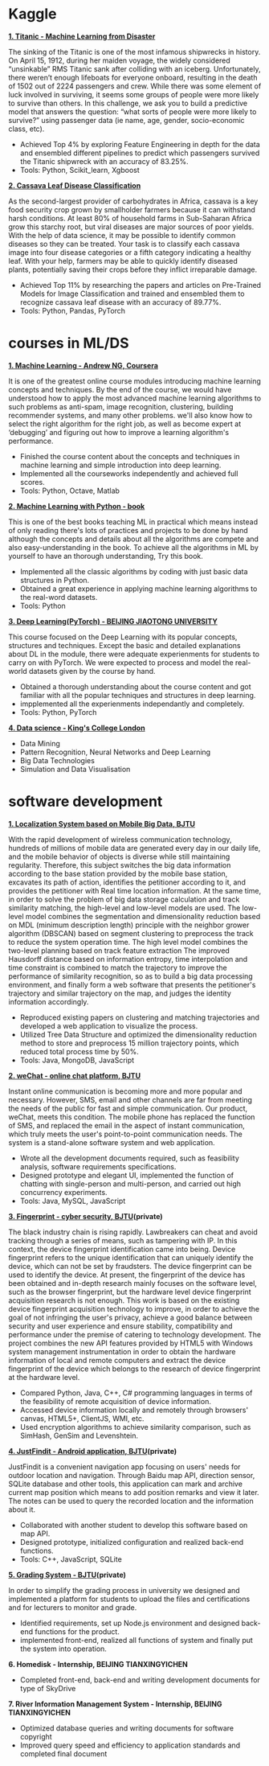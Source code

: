 # Kaggle
**[1. Titanic - Machine Learning from Disaster](https://www.kaggle.com/kylecloud/titanic-top4percent)**

The sinking of the Titanic is one of the most infamous shipwrecks in history. On April 15, 1912, during her maiden voyage, the widely considered “unsinkable” RMS Titanic sank after colliding with an iceberg. Unfortunately, there weren’t enough lifeboats for everyone onboard, resulting in the death of 1502 out of 2224 passengers and crew. While there was some element of luck involved in surviving, it seems some groups of people were more likely to survive than others. In this challenge, we ask you to build a predictive model that answers the question: “what sorts of people were more likely to survive?” using passenger data (ie name, age, gender, socio-economic class, etc).

- Achieved Top 4% by exploring Feature Engineering in depth for the data and ensembled different pipelines to predict which passengers survived the Titanic shipwreck with an accuracy of 83.25%.
- Tools: Python, Scikit_learn, Xgboost

**[2. Cassava Leaf Disease Classification](https://www.kaggle.com/kylecloud/cassava-leaf-disease-top11percent)**

As the second-largest provider of carbohydrates in Africa, cassava is a key food security crop grown by smallholder farmers because it can withstand harsh conditions. At least 80% of household farms in Sub-Saharan Africa grow this starchy root, but viral diseases are major sources of poor yields. With the help of data science, it may be possible to identify common diseases so they can be treated. Your task is to classify each cassava image into four disease categories or a fifth category indicating a healthy leaf. With your help, farmers may be able to quickly identify diseased plants, potentially saving their crops before they inflict irreparable damage.

- Achieved Top 11% by researching the papers and articles on Pre-Trained Models for Image Classification and trained and ensembled them to recognize cassava leaf disease with an accuracy of 89.77%.
- Tools: Python, Pandas, PyTorch
        
# courses in ML/DS
**[1. Machine Learning - Andrew NG, Coursera](https://github.com/kyle-cloud/ML_coursera)**

It is one of the greatest online course modules introducing machine learning concepts and techniques. By the end of the course, we would have understood how to apply the most advanced machine learning algorithms to such problems as anti-spam, image recognition, clustering, building recommender systems, and many other problems. we'll also know how to select the right algorithm for the right job, as well as become expert at ‘debugging’ and figuring out how to improve a learning algorithm's performance.

- Finished the course content about the concepts and techniques in machine learning and simple introduction into deep learning.
- Implemented all the courseworks independently and achieved full scores.
- Tools: Python, Octave, Matlab

**[2. Machine Learning with Python - book](https://github.com/kyle-cloud/Machine-Learning-Python-)**

This is one of the best books teaching ML in practical which means instead of only reading there's lots of practices and projects to be done by hand although the concepts and details about all the algorithms are compete and also easy-understanding in the book. To achieve all the algorithms in ML by yourself to have an thorough understanding, Try this book.

- Implemented all the classic algorithms by coding with just basic data structures in Python.
- Obtained a great experience in applying machine learning algorithms to the real-word datasets.
- Tools: Python

**[3. Deep Learning(PyTorch) - BEIJING JIAOTONG UNIVERSITY](https://github.com/kyle-cloud/Deep-learning)**

This course focused on the Deep Learning with its popular concepts, structures and techniques. Except the basic and detailed explanations about DL in the module, there were adequate experienments for students to carry on with PyTorch. We were expected to process and model the real-world datasets given by the course by hand.

- Obtained a thorough understanding about the course content and got familiar with all the popular techniques and structures in deep learning.
- impplemented all the experienments independantly and completely.
- Tools: Python, PyTorch

**[4. Data science - King's College London](https://github.com/kyle-cloud/KCL_DS_projects)**
- Data Mining
- Pattern Recognition, Neural Networks and Deep Learning
- Big Data Technologies
- Simulation and Data Visualisation


# software development

**[1. Localization System based on Mobile Big Data, BJTU](https://github.com/kyle-cloud/findYOU)**

With the rapid development of wireless communication technology, hundreds of millions of mobile data are generated every day in our daily life, and the mobile behavior of objects is diverse while still maintaining regularity. Therefore, this subject switches the big data information according to the base station provided by the mobile base station, excavates its path of action, identifies the petitioner according to it, and provides the petitioner with Real time location information. At the same time, in order to solve the problem of big data storage calculation and track similarity matching, the high-level and low-level models are used. The low-level model combines the segmentation and dimensionality reduction based on MDL (minimum description length) principle with the neighbor grower algorithm (DBSCAN) based on segment clustering to preprocess the track to reduce the system operation time. The high level model combines the two-level planning based on track feature extraction The improved Hausdorff distance based on information entropy, time interpolation and time constraint is combined to match the trajectory to improve the performance of similarity recognition, so as to build a big data processing environment, and finally form a web software that presents the petitioner's trajectory and similar trajectory on the map, and judges the identity information accordingly.

- Reproduced existing papers on clustering and matching trajectories and developed a web application to visualize the process.
- Utilized Tree Data Structure and optimized the dimensionality reduction method to store and preprocess 15 million trajectory points, which reduced total process time by 50%.
- Tools: Java, MongoDB, JavaScript

**[2. weChat - online chat platform, BJTU](https://github.com/kyle-cloud/weChat---)**

Instant online communication is becoming more and more popular and necessary. However, SMS, email and other channels are far from meeting the needs of the public for fast and simple communication. Our product, weChat, meets this condition. The mobile phone has replaced the function of SMS, and replaced the email in the aspect of instant communication, which truly meets the user's point-to-point communication needs. The system is a stand-alone software system and web application.

- Wrote all the development documents required, such as feasibility analysis, software requirements specifications.
- Designed prototype and elegant UI,  implemented the function of chatting with single-person and multi-person, and carried out high concurrency experiments.
- Tools: Java, MySQL, JavaScript

**[3. Fingerprint - cyber security, BJTU](https://github.com/kyle-cloud/fingerprint)(private)**

The black industry chain is rising rapidly. Lawbreakers can cheat and avoid tracking through a series of means, such as tampering with IP. In this context, the device fingerprint identification came into being. Device fingerprint refers to the unique identification that can uniquely identify the device, which can not be set by fraudsters. The device fingerprint can be used to identify the device. At present, the fingerprint of the device has been obtained and in-depth research mainly focuses on the software level, such as the browser fingerprint, but the hardware level device fingerprint acquisition research is not enough. This work is based on the existing device fingerprint acquisition technology to improve, in order to achieve the goal of not infringing the user's privacy, achieve a good balance between security and user experience and ensure stability, compatibility and performance under the premise of catering to technology development. The project combines the new API features provided by HTML5 with Windows system management instrumentation in order to obtain the hardware information of local and remote computers and extract the device fingerprint of the device which belongs to the research of device fingerprint at the hardware level.

- Compared Python, Java, C++, C# programming languages in terms of the feasibility of remote acquisition of device information.
- Accessed device information locally and remotely through browsers' canvas, HTML5+, ClientJS, WMI, etc.
- Used encryption algorithms to achieve similarity comparison, such as SimHash, GenSim and Levenshtein.


**[4. JustFindit - Android application, BJTU](https://github.com/kyle-cloud/JustFindit)(private)**

JustFindit is a convenient navigation app focusing on users' needs for outdoor location and navigation. Through Baidu map API, direction sensor, SQLite database and other tools, this application can mark and archive current map position which means to add position remarks and view it later. The notes can be used to query the recorded location and the information about it.

- Collaborated with another student to develop this software based on map API.
- Designed prototype, initialized configuration and realized back-end functions.
- Tools: C++, JavaScript, SQLite

**[5. Grading System - BJTU](https://github.com/kyle-cloud/student_quality)(private)**

In order to simplify the grading process in university we designed and implemented a platform for students to upload the files and certifications and for lecturers to monitor and grade.

- Identified requirements, set up Node.js environment and designed back-end functions for the product.
- implemented front-end, realized all functions of system and finally put the system into operation.

**6. Homedisk - Internship, BEIJING TIANXINGYICHEN**

- Completed front-end, back-end and writing development documents for type of SkyDrive

**7. River Information Management System - Internship, BEIJING TIANXINGYICHEN**

- Optimized database queries and writing documents for software copyright
- Improved query speed and efficiency to application standards and completed final document
